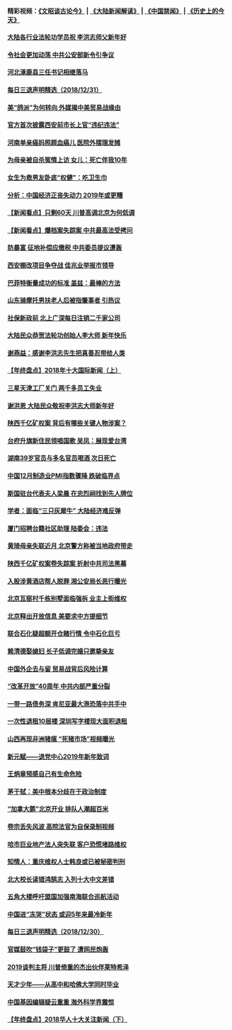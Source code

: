 #### 精彩视频：[《文昭谈古论今》](https://github.com/gfw-breaker/wenzhao/blob/master/README.md?t=01010331) | [《大陆新闻解读》](https://github.com/gfw-breaker/ntdtv-comedy/blob/master/README.md?t=01010331) | [《中国禁闻》](https://github.com/gfw-breaker/ntdtv-news/blob/master/README.md?t=01010331) | [《历史上的今天》](https://github.com/gfw-breaker/today-in-history/blob/master/README.md?t=01010331) 


#### [大陆各行业法轮功学员祝 李洪志师父新年好](../pages/nsc413/n10940522.md?t=01010331) 

#### [令社会更加动荡 中共公安部新令引争议](../pages/nsc413/n10944359.md?t=01010331) 

#### [河北涿鹿县三任书记相继落马](../pages/nsc413/n10944798.md?t=01010331) 

#### [每日三退声明精选（2018/12/31）](../pages/nsc413/n10944984.md?t=01010331) 

#### [美“鸽派”为何转向 外媒揭中美贸易战缘由](../pages/nsc413/n10944317.md?t=01010331) 

#### [官方首次披露西安前市长上官“违纪违法”](../pages/nsc413/n10944784.md?t=01010331) 

#### [河南单亲癌妈照顾血癌儿 医院外摆理发摊](../pages/nsc413/n10944813.md?t=01010331) 

#### [为母亲被自杀冤情上访 女儿：死亡伴我10年](../pages/nsc413/n10944570.md?t=01010331) 

#### [女生为救男友卧底“权健”：吃卫生巾](../pages/nsc413/n10944729.md?t=01010331) 

#### [分析：中国经济正丧失动力 2019年或更糟](../pages/nsc413/n10944680.md?t=01010331) 

#### [【新闻看点】只剩60天 川普高调北京为何低调](../pages/nsc413/n10944583.md?t=01010331) 

#### [【新闻看点】爆档案失踪案 中共最高法受拷问](../pages/nsc413/n10944683.md?t=01010331) 

#### [防暴富 征地补偿应缴税 中共委员提议遭轰](../pages/nsc413/n10944426.md?t=01010331) 

#### [西安棚改项目争夺战 佳兆业举报市领导](../pages/nsc413/n10944695.md?t=01010331) 

#### [巴菲特衡量成功的标准 盖兹：最棒的方法](../pages/nsc413/n10944666.md?t=01010331) 

#### [山东骑摩托男扶老人后被指肇事者 引热议](../pages/nsc413/n10944349.md?t=01010331) 

#### [社保新政前 北上广深每日注销二千家公司](../pages/nsc413/n10944463.md?t=01010331) 

#### [大陆民众恭贺法轮功创始人李大师 新年快乐](../pages/nsc413/n10944308.md?t=01010331) 


#### [谢燕益：感谢李洪志先生把真善忍带给人类](../pages/nsc413/n10944072.md?t=01010331) 

#### [【年终盘点】2018年十大国际新闻（上）](../pages/nsc413/n10924773.md?t=01010331) 

#### [三星天津工厂关门 两千多员工失业](../pages/nsc413/n10943918.md?t=01010331) 

#### [谢洪恩 大陆民众敬祝李洪志大师新年好](../pages/nsc413/n10939996.md?t=01010331) 

#### [陕西千亿矿权案 背后有哪些关键人物涉案？](../pages/nsc413/n10943656.md?t=01010331) 

#### [台府升旗新住民领唱国歌 吴凤：展现爱台湾](../pages/nsc413/n10944095.md?t=01010331) 

#### [湖南39岁官员与多名官员喝酒 次日死亡](../pages/nsc413/n10943575.md?t=01010331) 

#### [中国12月制造业PMI指数骤降 跌破临界点](../pages/nsc413/n10943587.md?t=01010331) 

#### [斯国驻台代表夫人梁晨 在忠烈祠找到先人牌位](../pages/nsc413/n10943534.md?t=01010331) 

#### [学者：面临“三只灰犀牛” 大陆经济难反弹](../pages/nsc413/n10943092.md?t=01010331) 

#### [厦门招聘台籍社区助理 陆委会：违法](../pages/nsc413/n10943416.md?t=01010331) 

#### [黄琦母亲失联近月 北京警方称被当地政府带走](../pages/nsc413/n10943145.md?t=01010331) 

#### [陕西千亿矿权案卷失踪案 折射中共司法黑幕](../pages/nsc413/n10943195.md?t=01010331) 

#### [入股涉黄酒店帮人脱罪 湘公安局长恶行曝光](../pages/nsc413/n10943213.md?t=01010331) 

#### [北京瓦窑村千栋别墅面临强拆 业主上街维权](../pages/nsc413/n10942939.md?t=01010331) 

#### [北京释出开放信息 美要求中方提细节](../pages/nsc413/n10942850.md?t=01010331) 

#### [联合石化疑超额开仓赌行情 令中石化巨亏](../pages/nsc413/n10942799.md?t=01010331) 

#### [赖清德娶媳妇 长子低调完婚只邀挚亲友](../pages/nsc413/n10942900.md?t=01010331) 

#### [中国外企去与留 贸易战背后风险计算](../pages/nsc413/n10942968.md?t=01010331) 

#### [“改革开放”40周年 中共内部严重分裂](../pages/nsc413/n10942896.md?t=01010331) 

#### [一带一路债务深 肯尼亚最大港恐落中共手中](../pages/nsc413/n10942794.md?t=01010331) 

#### [一次性退租10层楼 深圳写字楼现大面积退租](../pages/nsc413/n10942727.md?t=01010331) 

#### [山西再现非洲猪瘟 “死猪市场”视频曝光](../pages/nsc413/n10942580.md?t=01010331) 

#### [新元赋——退党中心2019年新年致词](../pages/nsc413/n10942385.md?t=01010331) 

#### [王炳章预感自己有生命危险](../pages/nsc413/n10942623.md?t=01010331) 

#### [茅于轼：美中根本分歧在于政治制度](../pages/nsc413/n10942547.md?t=01010331) 

#### [“加拿大鹅”北京开业 排队人潮超百米](../pages/nsc413/n10942466.md?t=01010331) 

#### [卷宗丢失风波 高院法官为自保录制视频](../pages/nsc413/n10942502.md?t=01010331) 

#### [哈市巨业地产法人突失联 客户恐慌堵路维权](../pages/nsc413/n10942352.md?t=01010331) 

#### [知情人：重庆维权人士韩良或已被秘密判刑](../pages/nsc413/n10942427.md?t=01010331) 

#### [北大校长读错鸿鹄志 入列十大中文差错](../pages/nsc413/n10942298.md?t=01010331) 

#### [五角大楼呼吁盟国加强南海联合巡航活动](../pages/nsc413/n10942310.md?t=01010331) 

#### [中国进“冻哭”状态 或迎5年来最冷新年](../pages/nsc413/n10942208.md?t=01010331) 

#### [每日三退声明精选（2018/12/30）](../pages/nsc413/n10942379.md?t=01010331) 

#### [官媒鼓吹“钱袋子”更鼓了 遭网民炮轰](../pages/nsc413/n10942242.md?t=01010331) 

#### [2019谈判主将 川普倚重的杰出伙伴莱特希泽](../pages/nsc413/n10942156.md?t=01010331) 

#### [天才少年——从高中和哈佛大学同时毕业](../pages/nsc413/n10942140.md?t=01010331) 

#### [中国基因编辑疑云重重 海外科学界震惊](../pages/nsc413/n10940149.md?t=01010331) 


#### [【年终盘点】2018华人十大关注新闻（下）](../pages/nsc413/n10931088.md?t=01010331) 

